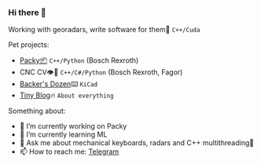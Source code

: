 ### Hi there 👋

Working with georadars, write software for them📡 `C++/Cuda`<br>

Pet projects: 
- [Packy📦](https://github.com/MaxScame/Packy) `C++/Python` (Bosch Rexroth)
- CNC CV👁️🦾 `C++/C#/Python` (Bosch Rexroth, Fagor)
- [Backer's Dozen](https://github.com/MaxScame/Bakers-dozen)⌨️ `KiCad`
- [Tiny Blog](https://maxscame.github.io/)🔥 `About everything` 

Something about:

- 🔭 I’m currently working on Packy
- 🌱 I’m currently learning ML
- 💬 Ask me about mechanical keyboards, radars and C++ multithreading🌚
- 📫 How to reach me: [Telegram](https://t.me/outside_space)
